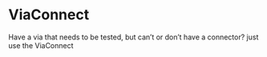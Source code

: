# ViaConnect
Have a via that needs to be tested, but can’t or don’t have a connector? just use the ViaConnect
